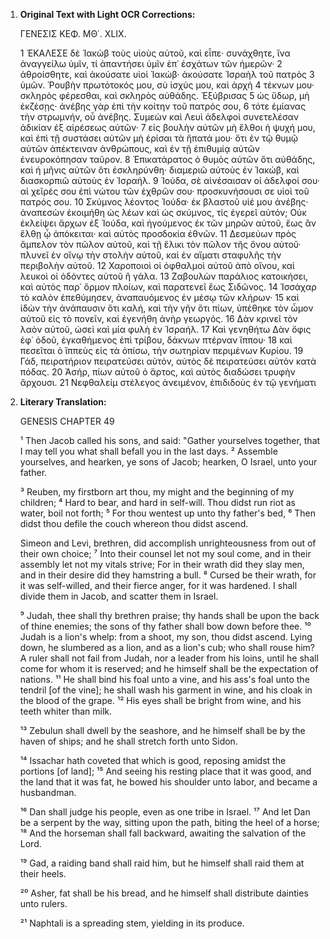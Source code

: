 1.  **Original Text with Light OCR Corrections:**

    ΓΕΝΕΣΙΣ
    ΚΕΦ. ΜΘ΄. XLIX.

    1 ἘΚΑΛΕΣΕ δὲ Ἰακὼβ τοὺς υἱοὺς αὐτοῦ, καὶ εἶπε· συνάχθητε,
    ἵνα ἀναγγείλω ὑμῖν, τί ἀπαντήσει ὑμῖν ἐπ᾿ ἐσχάτων τῶν ἡμερῶν·
    2 ἀθροίσθητε, καὶ ἀκούσατε υἱοὶ Ἰακώβ· ἀκούσατε Ἰσραὴλ τοῦ πατρὸς
    3 ὑμῶν. Ῥουβὴν πρωτότοκός μου, σὺ ἰσχύς μου, καὶ ἀρχὴ
    4 τέκνων μου· σκληρὸς φέρεσθαι, καὶ σκληρὸς αὐθάδης. Ἐξύβρισας
    5 ὡς ὕδωρ, μὴ ἐκζέσῃς· ἀνέβης γὰρ ἐπὶ τὴν κοίτην τοῦ πατρός σου,
    6 τότε ἐμίανας τὴν στρωμνήν, οὗ ἀνέβης. Συμεὼν καὶ Λευὶ ἀδελφοὶ
    συνετελέσαν ἀδικίαν ἐξ αἱρέσεως αὐτῶν·
    7 εἰς βουλὴν αὐτῶν μὴ ἔλθοι ἡ ψυχή μου, καὶ ἐπὶ τῇ συστάσει αὐτῶν μὴ ἐρίσαι τὰ ἥπατά μου·
    ὅτι ἐν τῷ θυμῷ αὐτῶν ἀπέκτειναν ἀνθρώπους, καὶ ἐν τῇ ἐπιθυμίᾳ αὐτῶν ἐνευροκόπησαν ταῦρον.
    8 Ἐπικατάρατος ὁ θυμὸς αὐτῶν ὅτι αὐθάδης, καὶ ἡ μῆνις αὐτῶν ὅτι ἐσκληρύνθη· διαμεριῶ αὐτοὺς
    ἐν Ἰακώβ, καὶ διασκορπιῶ αὐτοὺς ἐν Ἰσραήλ.
    9 Ἰούδα, σὲ αἰνέσαισαν οἱ ἀδελφοί σου· αἱ χεῖρές σου ἐπὶ νώτου τῶν ἐχθρῶν σου·
    προσκυνήσουσι σε υἱοὶ τοῦ πατρός σου.
    10 Σκύμνος λέοντος Ἰούδα· ἐκ βλαστοῦ υἱέ μου ἀνέβης· ἀναπεσὼν ἐκοιμήθη ὡς λέων καὶ ὡς
    σκύμνος, τίς ἐγερεῖ αὐτόν; Οὐκ ἐκλείψει ἄρχων ἐξ Ἰούδα, καὶ
    ἡγούμενος ἐκ τῶν μηρῶν αὐτοῦ, ἕως ἂν ἔλθῃ ᾧ ἀπόκειται· καὶ
    αὐτὸς προσδοκία ἐθνῶν.
    11 Δεσμεύων πρὸς ἄμπελον τὸν πῶλον αὐτοῦ, καὶ τῇ ἕλικι τὸν πῶλον τῆς ὄνου αὐτοῦ· πλυνεῖ ἐν οἴνῳ τὴν
    στολὴν αὐτοῦ, καὶ ἐν αἵματι σταφυλῆς τὴν περιβολὴν αὐτοῦ.
    12 Χαροποιοὶ οἱ ὀφθαλμοὶ αὐτοῦ ἀπὸ οἴνου, καὶ λευκοὶ οἱ ὀδόντες αὐτοῦ ἢ γάλα.
    13 Ζαβουλὼν παράλιος κατοικήσει, καὶ αὐτὸς παρ᾿ ὅρμον πλοίων, καὶ παρατενεῖ ἕως Σιδῶνος.
    14 Ἰσσάχαρ τὸ καλὸν ἐπεθύμησεν, ἀναπαυόμενος ἐν μέσῳ τῶν κλήρων·
    15 καὶ ἰδὼν τὴν ἀνάπαυσιν ὅτι καλή, καὶ τὴν γῆν ὅτι πίων, ὑπέθηκε τὸν ὦμον αὐτοῦ εἰς
    τὸ πονεῖν, καὶ ἐγενήθη ἀνὴρ γεωργός.
    16 Δὰν κρινεῖ τὸν λαὸν αὐτοῦ, ὡσεὶ καὶ μία φυλὴ ἐν Ἰσραήλ.
    17 Καὶ γενηθήτω Δὰν ὄφις ἐφ᾿ ὁδοῦ, ἐγκαθήμενος ἐπὶ τρίβου, δάκνων πτέρναν ἵππου·
    18 καὶ πεσεῖται ὁ ἵππεὺς εἰς τὰ ὀπίσω, τὴν σωτηρίαν περιμένων Κυρίου.
    19 Γάδ, πειρατήριον πειρατεύσει αὐτόν, αὐτὸς δὲ πειρατεύσει αὐτὸν κατὰ πόδας.
    20 Ἀσήρ, πίων αὐτοῦ ὁ ἄρτος, καὶ αὐτὸς διαδώσει τρυφὴν ἄρχουσι.
    21 Νεφθαλείμ στέλεγος ἀνειμένον, ἐπιδιδοὺς ἐν τῷ γενήματι

2.  **Literary Translation:**

    GENESIS
    CHAPTER 49

    ¹ Then Jacob called his sons, and said:
    "Gather yourselves together,
    that I may tell you what shall befall you in the last days.
    ² Assemble yourselves, and hearken, ye sons of Jacob;
    hearken, O Israel, unto your father.

    ³ Reuben, my firstborn art thou,
    my might and the beginning of my children;
    ⁴ Hard to bear, and hard in self-will.
    Thou didst run riot as water, boil not forth;
    ⁵ For thou wentest up unto thy father's bed,
    ⁶ Then didst thou defile the couch whereon thou didst ascend.

    Simeon and Levi, brethren,
    did accomplish unrighteousness from out of their own choice;
    ⁷ Into their counsel let not my soul come,
    and in their assembly let not my vitals strive;
    For in their wrath did they slay men,
    and in their desire did they hamstring a bull.
    ⁸ Cursed be their wrath, for it was self-willed,
    and their fierce anger, for it was hardened.
    I shall divide them in Jacob,
    and scatter them in Israel.

    ⁹ Judah, thee shall thy brethren praise;
    thy hands shall be upon the back of thine enemies;
    the sons of thy father shall bow down before thee.
    ¹⁰ Judah is a lion's whelp:
    from a shoot, my son, thou didst ascend.
    Lying down, he slumbered as a lion,
    and as a lion's cub; who shall rouse him?
    A ruler shall not fail from Judah,
    nor a leader from his loins,
    until he shall come for whom it is reserved;
    and he himself shall be the expectation of nations.
    ¹¹ He shall bind his foal unto a vine,
    and his ass's foal unto the tendril [of the vine];
    he shall wash his garment in wine,
    and his cloak in the blood of the grape.
    ¹² His eyes shall be bright from wine,
    and his teeth whiter than milk.

    ¹³ Zebulun shall dwell by the seashore,
    and he himself shall be by the haven of ships;
    and he shall stretch forth unto Sidon.

    ¹⁴ Issachar hath coveted that which is good,
    reposing amidst the portions [of land];
    ¹⁵ And seeing his resting place that it was good,
    and the land that it was fat,
    he bowed his shoulder unto labor,
    and became a husbandman.

    ¹⁶ Dan shall judge his people,
    even as one tribe in Israel.
    ¹⁷ And let Dan be a serpent by the way,
    sitting upon the path, biting the heel of a horse;
    ¹⁸ And the horseman shall fall backward,
    awaiting the salvation of the Lord.

    ¹⁹ Gad, a raiding band shall raid him,
    but he himself shall raid them at their heels.

    ²⁰ Asher, fat shall be his bread,
    and he himself shall distribute dainties unto rulers.

    ²¹ Naphtali is a spreading stem,
    yielding in its produce.